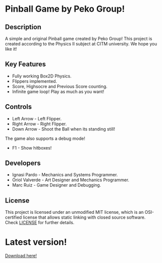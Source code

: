 # Pinball Game by Peko Group!

## Description

A simple and original Pinball game created by Peko Group! 
This project is created according to the Physics II subject at CITM university. 
We hope you like it!

## Key Features

 - Fully working Box2D Physics.
 - Flippers implemented.
 - Score, Highsocre and Previous Score counting.
 - Infinite game loop! Play as much as you want!
 
 ## Controls

 - Left Arrow - Left Flipper.
 - Right Arrow - Right Flipper.
 - Down Arrow - Shoot the Ball when its standing still!
 
 The game also supports a debug mode!
 - F1 - Show hitboxes!
 
 ## Developers

 - Ignasi Pardo - Mechanics and Systems Programmer.
 - Oriol Valverde - Art Designer and Mechanics Programmer.
 - Marc Ruiz - Game Designer and Debugging.

## License

This project is licensed under an unmodified MIT license, which is an OSI-certified license that allows static linking with closed source software. Check [LICENSE](LICENSE) for further details.

# Latest version!
[Download here!](https://github.com/KuronoaScarlet/Pinball/releases/tag/1.0)
